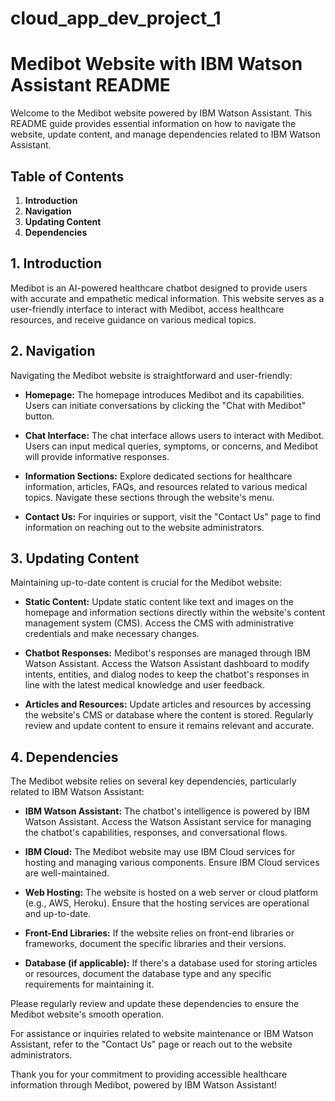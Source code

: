 # cloud_app_dev_project_1
# Medibot Website with IBM Watson Assistant README

Welcome to the Medibot website powered by IBM Watson Assistant. This README guide provides essential information on how to navigate the website, update content, and manage dependencies related to IBM Watson Assistant.

## Table of Contents
1. **Introduction**
2. **Navigation**
3. **Updating Content**
4. **Dependencies**

## 1. Introduction
Medibot is an AI-powered healthcare chatbot designed to provide users with accurate and empathetic medical information. This website serves as a user-friendly interface to interact with Medibot, access healthcare resources, and receive guidance on various medical topics.

## 2. Navigation
Navigating the Medibot website is straightforward and user-friendly:

- **Homepage:** The homepage introduces Medibot and its capabilities. Users can initiate conversations by clicking the "Chat with Medibot" button.

- **Chat Interface:** The chat interface allows users to interact with Medibot. Users can input medical queries, symptoms, or concerns, and Medibot will provide informative responses.

- **Information Sections:** Explore dedicated sections for healthcare information, articles, FAQs, and resources related to various medical topics. Navigate these sections through the website's menu.

- **Contact Us:** For inquiries or support, visit the "Contact Us" page to find information on reaching out to the website administrators.

## 3. Updating Content
Maintaining up-to-date content is crucial for the Medibot website:

- **Static Content:** Update static content like text and images on the homepage and information sections directly within the website's content management system (CMS). Access the CMS with administrative credentials and make necessary changes.

- **Chatbot Responses:** Medibot's responses are managed through IBM Watson Assistant. Access the Watson Assistant dashboard to modify intents, entities, and dialog nodes to keep the chatbot's responses in line with the latest medical knowledge and user feedback.

- **Articles and Resources:** Update articles and resources by accessing the website's CMS or database where the content is stored. Regularly review and update content to ensure it remains relevant and accurate.

## 4. Dependencies
The Medibot website relies on several key dependencies, particularly related to IBM Watson Assistant:

- **IBM Watson Assistant:** The chatbot's intelligence is powered by IBM Watson Assistant. Access the Watson Assistant service for managing the chatbot's capabilities, responses, and conversational flows.

- **IBM Cloud:** The Medibot website may use IBM Cloud services for hosting and managing various components. Ensure IBM Cloud services are well-maintained.

- **Web Hosting:** The website is hosted on a web server or cloud platform (e.g., AWS, Heroku). Ensure that the hosting services are operational and up-to-date.

- **Front-End Libraries:** If the website relies on front-end libraries or frameworks, document the specific libraries and their versions.

- **Database (if applicable):** If there's a database used for storing articles or resources, document the database type and any specific requirements for maintaining it.

Please regularly review and update these dependencies to ensure the Medibot website's smooth operation.

For assistance or inquiries related to website maintenance or IBM Watson Assistant, refer to the "Contact Us" page or reach out to the website administrators.

Thank you for your commitment to providing accessible healthcare information through Medibot, powered by IBM Watson Assistant!
